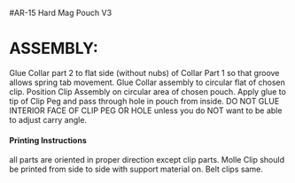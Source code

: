 #AR-15 Hard Mag Pouch V3

# ASSEMBLY: 

Glue Collar part 2 to flat side (without nubs) of Collar Part 1 so that groove allows spring tab movement. Glue Collar assembly to circular flat of chosen clip. Position Clip Assembly on circular area of chosen pouch. Apply glue to tip of Clip Peg and pass through hole in pouch from inside. DO NOT GLUE INTERIOR FACE OF CLIP PEG OR HOLE unless you do NOT want to be able to adjust carry angle.

#### Printing Instructions
all parts are oriented in proper direction except clip parts. Molle Clip should be printed from side to side with support material on. Belt clips same.
